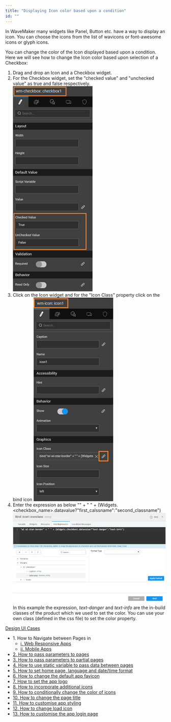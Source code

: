 ```yaml
---
title: "Displaying Icon color based upon a condition"
id: ""
---
```


In WaveMaker many widgets like Panel, Button etc. have a way to display an icon. You can choose the icons from the list of wavicons or font-awesome icons or glyph icons.

You can change the color of the Icon displayed based upon a condition. Here we will see how to change the Icon color based upon selection of a Checkbox:

1. Drag and drop an Icon and a Checkbox widget.
2. For the Checkbox widget, set the "checked value" and "unchecked value" as true and false respectively. [![](/learn/assets/icon_color1.png)](/learn/assets/icon_color1.png)
3. Click on the Icon widget and for the "Icon Class" property click on the bind icon [![](/learn/assets/icon_color2.png)](/learn/assets/icon_color2.png)
4. Enter the expression as below "<glyph class name>" + " " + (Widgets.<checkbox\_name>.datavalue?"first\_calssname":"second\_classname") [![](/learn/assets/icon_color3.png)](/learn/assets/icon_color3.png) In this example the expression, _text-danger_ and _text-info_ are the in-build classes of the product which we used to set the color. You can use your own class (defined in the css file) to set the color property.

[Design UI Cases](/learn/app-development/ui-design/use-cases-ui-design/)

- 1\. How to Navigate between Pages in
    - [i. Web Responsive Apps](/learn/responsive-web/web-ui-design/#page-navigation)
    - [ii. Mobile Apps](/learn/hybrid-mobile/mobile-page-concepts/#page-navigation-actions)
- [2\. How to pass parameters to pages](/learn/how-tos/passing-parameters-pages/)
- [3\. How to pass parameters to partial pages](/learn/how-tos/passing-parameters-partial-page/)
- [4\. How to use static variable to pass data between pages](/learn/how-tos/use-static-variable-pass-data-pages/)
- [5\. How to set home page, language and date/time format](/learn/how-tos/setting-language-date-format/)
- [6\. How to change the default app favicon](/learn/how-tos/changing-default-favicon/)
- [7\. How to set the app logo](/learn/how-tos/changing-app-logo/)
- [8\. How to incorporate additional icons](/learn/how-tos/incorporating-additional-icons/)
- [9\. How to conditionally change the color of icons](/learn/how-tos/displaying-icon-color-based-upon-condition/)
- [10\. How to change the page title](/learn/how-tos/changing-page-title/)
- [11\. How to customise app styling](/learn/how-tos/customise-app-style/)
- [12\. How to change load icon](learn/how-tos/change-icon-global-spinner/)
- [13\. How to customise the app login page](/learn/how-tos/customise-login-page/)
